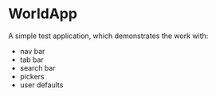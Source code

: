 # WorldApp

A simple test application, which demonstrates the work with:
* nav bar
* tab bar
* search bar
* pickers
* user defaults
